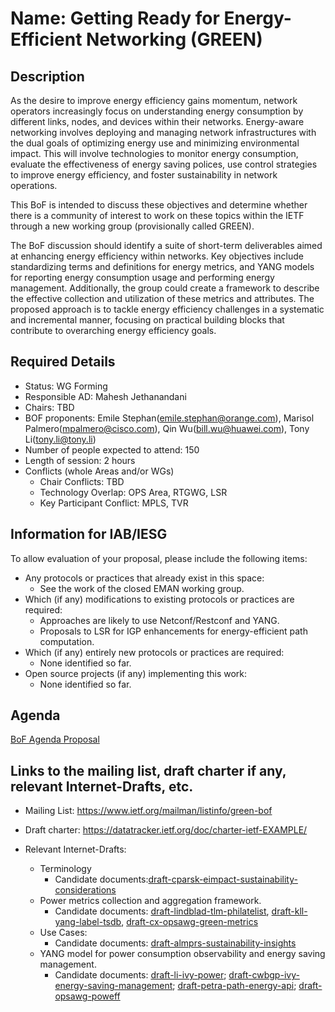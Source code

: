 # Name: Getting Ready for Energy-Efficient Networking (GREEN)
## Description 

As the desire to improve energy efficiency gains momentum, network operators increasingly focus on understanding energy consumption by different links, nodes, and devices within their networks. Energy-aware networking involves deploying and managing network infrastructures with the dual goals of optimizing energy use and minimizing environmental impact. This will involve technologies to monitor energy consumption, evaluate the effectiveness of energy saving polices, use control strategies to improve energy efficiency, and foster sustainability in network operations.

This BoF is intended to discuss these objectives and determine whether there is a community of interest to work on these topics within the IETF through a new working group (provisionally called GREEN).

The BoF discussion should identify a suite of short-term deliverables aimed at enhancing energy efficiency within networks. Key objectives include standardizing terms and definitions for energy metrics, and YANG models for reporting energy consumption usage and performing energy management. Additionally, the group could create a framework to describe the effective collection and utilization of these metrics and attributes. The proposed approach is to tackle energy efficiency challenges in a systematic and incremental manner, focusing on practical building blocks that contribute to overarching energy efficiency goals.

## Required Details

- Status: WG Forming
- Responsible AD: Mahesh Jethanandani
- Chairs: TBD
- BOF proponents: Emile Stephan(emile.stephan@orange.com), Marisol Palmero(mpalmero@cisco.com), Qin Wu(bill.wu@huawei.com), Tony Li(tony.li@tony.li)
- Number of people expected to attend: 150
- Length of session: 2 hours
- Conflicts (whole Areas and/or WGs)
   - Chair Conflicts: TBD
   - Technology Overlap: OPS Area, RTGWG, LSR
   - Key Participant Conflict: MPLS, TVR

## Information for IAB/IESG
To allow evaluation of your proposal, please include the following items:

- Any protocols or practices that already exist in this space:
  - See the work of the closed EMAN working group. 
- Which (if any) modifications to existing protocols or practices are required:
  - Approaches are likely to use Netconf/Restconf and YANG.
  - Proposals to LSR for IGP enhancements for energy-efficient path computation.
- Which (if any) entirely new protocols or practices are required:
  - None identified so far.
- Open source projects (if any) implementing this work:
  - None identified so far.


## Agenda

   [BoF Agenda Proposal](https://github.com/marisolpalmero/GREEN-bof/blob/main/BoFAgenda.md)


## Links to the mailing list, draft charter if any, relevant Internet-Drafts, etc.
   - Mailing List: https://www.ietf.org/mailman/listinfo/green-bof
   - Draft charter: <TBUpdated> https://datatracker.ietf.org/doc/charter-ietf-EXAMPLE/
   - Relevant Internet-Drafts:

     - Terminology 
       - Candidate documents:[draft-cparsk-eimpact-sustainability-considerations](https://datatracker.ietf.org/doc/draft-cparsk-eimpact-sustainability-considerations/)
     - Power metrics collection and aggregation framework.
       - Candidate documents: [draft-lindblad-tlm-philatelist](https://datatracker.ietf.org/doc/draft-lindblad-tlm-philatelist), [draft-kll-yang-label-tsdb](https://datatracker.ietf.org/doc/draft-kll-yang-label-tsdb), [draft-cx-opsawg-green-metrics](https://datatracker.ietf.org/doc/draft-cx-opsawg-green-metrics)
     - Use Cases:
       - Candidate documents: [draft-almprs-sustainability-insights](https://datatracker.ietf.org/doc/draft-almprs-sustainability-insights)
     - YANG model for power consumption observability and energy saving management.
       - Candidate documents: [draft-li-ivy-power](https://datatracker.ietf.org/doc/draft-li-ivy-power); [draft-cwbgp-ivy-energy-saving-management](https://datatracker.ietf.org/doc/draft-cwbgp-ivy-energy-saving-management); [draft-petra-path-energy-api](https://datatracker.ietf.org/doc/draft-cwbgp-ivy-energy-saving-management); [draft-opsawg-poweff](https://datatracker.ietf.org/doc/draft-opsawg-poweff)


     

